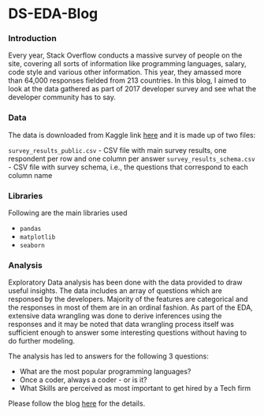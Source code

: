# DS-EDA-Blog

### Introduction

Every year, Stack Overflow conducts a massive survey of people on the site, covering all sorts of information like programming languages, salary, code style and various other information. This year, they amassed more than 64,000 responses fielded from 213 countries. In this blog, I aimed to look at the data gathered as part of 2017 developer survey and see what the developer community has to say. 

### Data

The data is downloaded from Kaggle link [here](https://www.kaggle.com/stackoverflow/so-survey-2017) and it is  made up of two files:

`survey_results_public.csv` - CSV file with main survey results, one respondent per row and one column per answer
`survey_results_schema.csv` - CSV file with survey schema, i.e., the questions that correspond to each column name

### Libraries

Following are the main libraries used

* `pandas`
* `matplotlib`
* `seaborn`

### Analysis

Exploratory Data analysis has been done with the data provided to draw useful insights. The data includes an array of questions which are responsed by the developers. Majority of the features are categorical and the responses in most of them are in an ordinal fashion. As part of the EDA, extensive data wrangling was done to derive inferences using the responses and it may be noted that data wrangling process itself was sufficient enough to answer some interesting questions without having to do further modeling.

The analysis has led to answers for the following 3 questions:

* What are the most popular programming languages?
* Once a coder, always a coder - or is it?
* What Skills are perceived as most important to get hired by a Tech firm

Please follow the blog [here](https://medium.com/@myemailidus.9/what-the-software-developer-community-has-to-say-f314c2b848da) for the  details.

